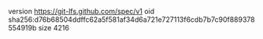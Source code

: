 version https://git-lfs.github.com/spec/v1
oid sha256:d76b68504ddffc62a5f581af34d6a721e727113f6cdb7b7c90f889378554919b
size 4216
